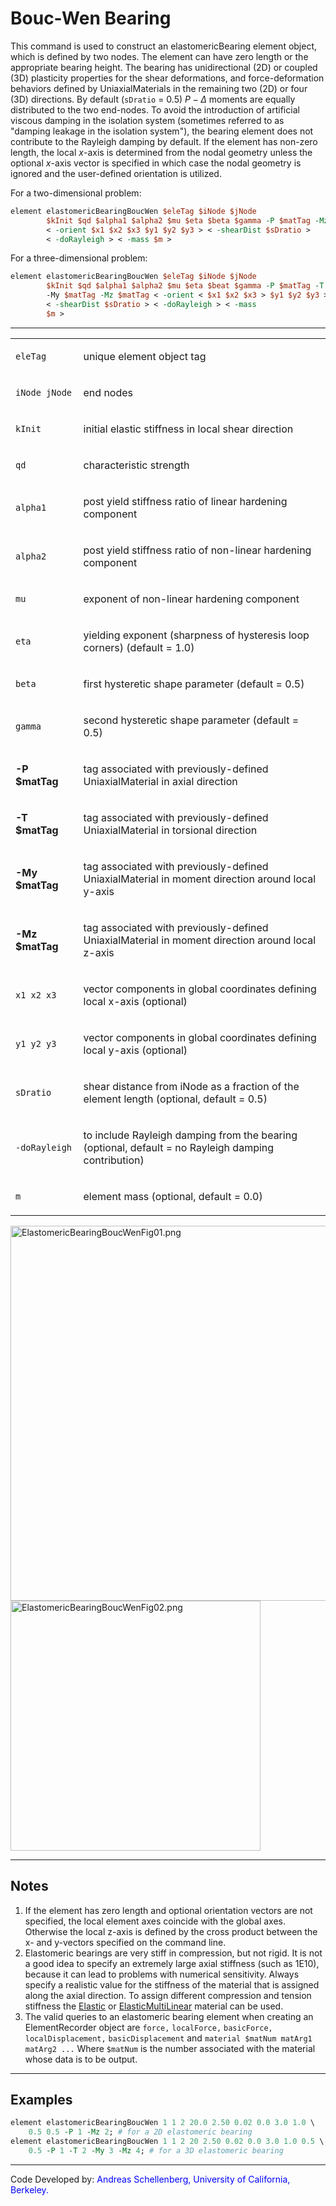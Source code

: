 # Bouc-Wen Bearing

This command is used to construct an elastomericBearing element
object, which is defined by two nodes. The element can have zero length
or the appropriate bearing height. The bearing has unidirectional (2D)
or coupled (3D) plasticity properties for the shear deformations, and
force-deformation behaviors defined by UniaxialMaterials in the
remaining two (2D) or four (3D) directions. 
By default (`sDratio` = $0.5$) $P-\Delta$ moments are equally distributed to the two end-nodes. To avoid the introduction of artificial viscous damping in the isolation system
(sometimes referred to as "damping leakage in the isolation system"),
the bearing element does not contribute to the Rayleigh damping by
default. 
If the element has non-zero length, the local $x$-axis is determined from the nodal geometry unless the optional $x$-axis vector is
specified in which case the nodal geometry is ignored and the
user-defined orientation is utilized.

<p>For a two-dimensional problem:</p>

```tcl
element elastomericBearingBoucWen $eleTag $iNode $jNode
        $kInit $qd $alpha1 $alpha2 $mu $eta $beta $gamma -P $matTag -Mz $matTag
        < -orient $x1 $x2 $x3 $y1 $y2 $y3 > < -shearDist $sDratio >
        < -doRayleigh > < -mass $m >
```

<p>For a three-dimensional problem:</p>

```tcl
element elastomericBearingBoucWen $eleTag $iNode $jNode
        $kInit $qd $alpha1 $alpha2 $mu $eta $beat $gamma -P $matTag -T $matTag
        -My $matTag -Mz $matTag < -orient < $x1 $x2 $x3 > $y1 $y2 $y3 >
        < -shearDist $sDratio > < -doRayleigh > < -mass
        $m >
```

<hr />
<table>
<tbody>
<tr class="odd">
<td><code class="parameter-table-variable">eleTag</code></td>
<td><p>unique element object tag</p></td>
</tr>
<tr class="even">
<td><p><code class="parameter-table-variable">iNode jNode</code></p></td>
<td><p>end nodes</p></td>
</tr>
<tr class="odd">
<td><code class="parameter-table-variable">kInit</code></td>
<td><p>initial elastic stiffness in local shear direction</p></td>
</tr>
<tr class="even">
<td><code class="parameter-table-variable">qd</code></td>
<td><p>characteristic strength</p></td>
</tr>
<tr class="odd">
<td><p><code class="parameter-table-variable">alpha1</code></p></td>
<td><p>post yield stiffness ratio of linear hardening component</p></td>
</tr>
<tr class="even">
<td><p><code class="parameter-table-variable">alpha2</code></p></td>
<td><p>post yield stiffness ratio of non-linear hardening
component</p></td>
</tr>
<tr class="odd">
<td><code class="parameter-table-variable">mu</code></td>
<td><p>exponent of non-linear hardening component</p></td>
</tr>
<tr class="even">
<td><code class="parameter-table-variable">eta</code></td>
<td><p>yielding exponent (sharpness of hysteresis loop corners) (default
= 1.0)</p></td>
</tr>
<tr class="odd">
<td><code class="parameter-table-variable">beta</code></td>
<td><p>first hysteretic shape parameter (default = 0.5)</p></td>
</tr>
<tr class="even">
<td><code class="parameter-table-variable">gamma</code></td>
<td><p>second hysteretic shape parameter (default = 0.5)</p></td>
</tr>
<tr class="odd">
<td><p><strong>-P $matTag</strong></p></td>
<td><p>tag associated with previously-defined UniaxialMaterial in axial
direction</p></td>
</tr>
<tr class="even">
<td><p><strong>-T $matTag</strong></p></td>
<td><p>tag associated with previously-defined UniaxialMaterial in
torsional direction</p></td>
</tr>
<tr class="odd">
<td><p><strong>-My $matTag</strong></p></td>
<td><p>tag associated with previously-defined UniaxialMaterial in moment
direction around local y-axis</p></td>
</tr>
<tr class="even">
<td><p><strong>-Mz $matTag</strong></p></td>
<td><p>tag associated with previously-defined UniaxialMaterial in moment
direction around local z-axis</p></td>
</tr>
<tr class="odd">
<td><p><code class="parameter-table-variable">x1 x2 x3</code></p></td>
<td><p>vector components in global coordinates defining local x-axis
(optional)</p></td>
</tr>
<tr class="even">
<td><p><code class="parameter-table-variable">y1 y2 y3</code></p></td>
<td><p>vector components in global coordinates defining local y-axis
(optional)</p></td>
</tr>
<tr class="odd">
<td><code class="parameter-table-variable">sDratio</code></td>
<td><p>shear distance from iNode as a fraction of the element length
(optional, default = 0.5)</p></td>
</tr>
<tr class="even">
<td><p><code class="parameter-table-flag">-doRayleigh</code></p></td>
<td><p>to include Rayleigh damping from the bearing (optional, default =
no Rayleigh damping contribution)</p></td>
</tr>
<tr class="odd">
<td><code class="parameter-table-variable">m</code></td>
<td><p>element mass (optional, default = 0.0)</p></td>
</tr>
</tbody>
</table>
<p><img src="/OpenSeesRT/contrib/static/ElastomericBearingBoucWenFig01.png"
title="ElastomericBearingBoucWenFig01.png" width="600"
alt="ElastomericBearingBoucWenFig01.png" /> <img
src="/OpenSeesRT/contrib/static/ElastomericBearingBoucWenFig02.png"
title="ElastomericBearingBoucWenFig02.png" width="400"
alt="ElastomericBearingBoucWenFig02.png" /></p>
<hr />

## Notes

1) If the element has zero length and optional orientation vectors
  are not specified, the local element axes coincide with the global axes.
  Otherwise the local z-axis is defined by the cross product between the
  x- and y-vectors specified on the command line.
2) Elastomeric bearings are very stiff in compression, but not rigid.
  It is not a good idea to specify an extremely large axial stiffness
  (such as 1E10), because it can lead to problems with numerical
  sensitivity. Always specify a realistic value for the stiffness of the
  material that is assigned along the axial direction. To assign different
  compression and tension stiffness the <a
  href="http://opensees.berkeley.edu/wiki/index.php/Elastic_Material">Elastic</a>
  or <a
  href="http://opensees.berkeley.edu/wiki/index.php/ElasticMultiLinear_Material">ElasticMultiLinear</a>
  material can be used.
3) The valid queries to an elastomeric bearing element when creating
  an ElementRecorder object are `force,` `localForce,` `basicForce,`
  `localDisplacement,` `basicDisplacement` and `material $matNum matArg1 matArg2 ...` 
  Where `$matNum` is the number associated with the material
  whose data is to be output.

<hr />

## Examples

```tcl
element elastomericBearingBoucWen 1 1 2 20.0 2.50 0.02 0.0 3.0 1.0 \
    0.5 0.5 -P 1 -Mz 2; # for a 2D elastomeric bearing
element elastomericBearingBoucWen 1 1 2 20 2.50 0.02 0.0 3.0 1.0 0.5 \
    0.5 -P 1 -T 2 -My 3 -Mz 4; # for a 3D elastomeric bearing
```

<hr />

<p>Code Developed by: <span style="color:blue"> Andreas Schellenberg, University of California, Berkeley. </span></p>

